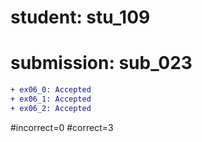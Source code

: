 # student: stu_109
# submission: sub_023

```diff
+ ex06_0: Accepted
+ ex06_1: Accepted
+ ex06_2: Accepted
```
#incorrect=0
#correct=3
